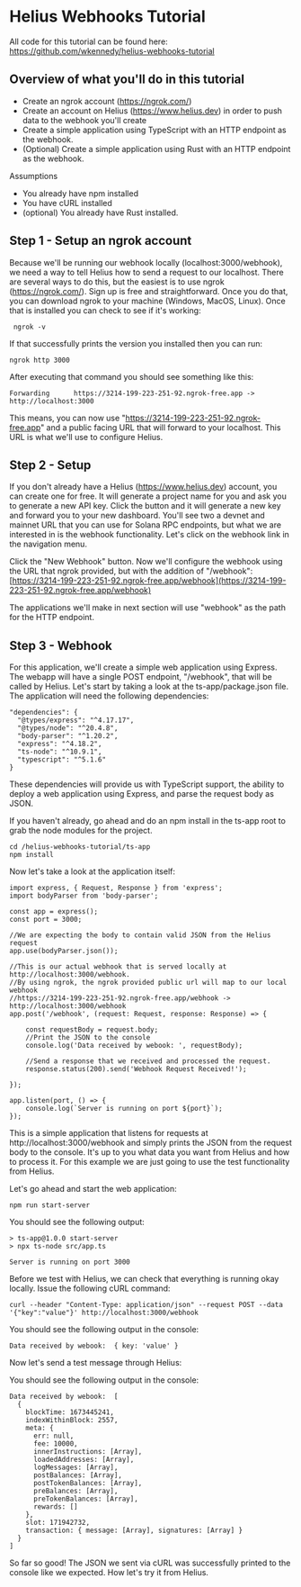 # Helius Webhooks Tutorial

All code for this tutorial can be found here:
https://github.com/wkennedy/helius-webhooks-tutorial

## Overview of what you'll do in this tutorial

 - Create an ngrok account (https://ngrok.com/)
 - Create an account on Helius (https://www.helius.dev)  in order to push data to the webhook you'll create
 - Create a simple application using TypeScript with an HTTP endpoint as the webhook.
 - (Optional) Create a simple application using Rust with an HTTP endpoint as the webhook.

Assumptions

 - You already have npm installed
 - You have cURL installed
 - (optional) You already have Rust installed.

## Step 1 - Setup an ngrok account

Because we'll be running our webhook locally (localhost:3000/webhook), we need a way to tell Helius how to send a request to our localhost. There are several ways to do this, but the easiest is to use ngrok (https://ngrok.com/). Sign up is free and straightforward. Once you do that, you can download ngrok to your machine (Windows, MacOS, Linux). Once that is installed you can check to see if it's working:

     ngrok -v

If that successfully prints the version you installed then you can run:

    ngrok http 3000

After executing that command you should see something like this:

    Forwarding      https://3214-199-223-251-92.ngrok-free.app -> http://localhost:3000

This means, you can now use "https://3214-199-223-251-92.ngrok-free.app" and a public facing URL that will forward to your localhost. This URL is what we'll use to configure Helius.

## Step 2 - Setup

If you don't already have a Helius (https://www.helius.dev) account, you can create one for free. It will generate a project name for you and ask you to generate a new API key. Click the button and it will generate a new key and forward you to your new dashboard. You'll see two a devnet and mainnet URL that you can use for Solana RPC endpoints, but what we are interested in is the webhook functionality. Let's click on the webhook link in the navigation menu.

Click the "New Webhook" button. Now we'll configure the webhook using the URL that ngrok provided, but with the addition of "/webhook": [https://3214-199-223-251-92.ngrok-free.app/webhook](https://3214-199-223-251-92.ngrok-free.app/webhook)

The applications we'll make in next section will use "webhook" as the path for the HTTP endpoint.

## Step 3 - Webhook

For this application, we'll create a simple web application using Express. The webapp will have a single POST endpoint, "/webhook", that will be called by Helius.  Let's start by taking a look at the ts-app/package.json file. The application will need the following dependencies:

    "dependencies": {  
      "@types/express": "^4.17.17",  
      "@types/node": "^20.4.8",  
      "body-parser": "^1.20.2",  
      "express": "^4.18.2",  
      "ts-node": "^10.9.1",  
      "typescript": "^5.1.6"  
    }

These dependencies will provide us with TypeScript support, the ability to deploy a web application using Express, and parse the request body as JSON. 

If you haven't already, go ahead and do an npm install in the ts-app root to grab the node modules for the project.

    cd /helius-webhooks-tutorial/ts-app
    npm install
    
Now let's take a look at the application itself:

    import express, { Request, Response } from 'express';
    import bodyParser from 'body-parser';
    
    const app = express();
    const port = 3000;
    
    //We are expecting the body to contain valid JSON from the Helius request
    app.use(bodyParser.json());
    
    //This is our actual webhook that is served locally at http://localhost:3000/webhook.
    //By using ngrok, the ngrok provided public url will map to our local webhook
    //https://3214-199-223-251-92.ngrok-free.app/webhook -> http://localhost:3000/webhook
    app.post('/webhook', (request: Request, response: Response) => {
    
        const requestBody = request.body;
        //Print the JSON to the console
        console.log('Data received by webook: ', requestBody);
    
        //Send a response that we received and processed the request.
        response.status(200).send('Webhook Request Received!');
    
    });
    
    app.listen(port, () => {
        console.log(`Server is running on port ${port}`);
    });

This is a simple application that listens for requests at http://localhost:3000/webhook and simply prints the JSON from the request body to the console. It's up to you what data you want from Helius and how to process it. For this example we are just going to use the test functionality from Helius.

Let's go ahead and start the web application:

    npm run start-server

You should see the following output:


    > ts-app@1.0.0 start-server
    > npx ts-node src/app.ts
    
    Server is running on port 3000

Before we test with Helius, we can check that everything is running okay locally. Issue the following cURL command:

    curl --header "Content-Type: application/json" --request POST --data '{"key":"value"}' http://localhost:3000/webhook

You should see the following output in the console:

    Data received by webook:  { key: 'value' }

Now let's send a test message through Helius:


You should see the following output in the console:

    Data received by webook:  [
      {
        blockTime: 1673445241,
        indexWithinBlock: 2557,
        meta: {
          err: null,
          fee: 10000,
          innerInstructions: [Array],
          loadedAddresses: [Array],
          logMessages: [Array],
          postBalances: [Array],
          postTokenBalances: [Array],
          preBalances: [Array],
          preTokenBalances: [Array],
          rewards: []
        },
        slot: 171942732,
        transaction: { message: [Array], signatures: [Array] }
      }
    ]
So far so good! The JSON we sent via cURL was successfully printed to the console like we expected. How let's try it from Helius.

